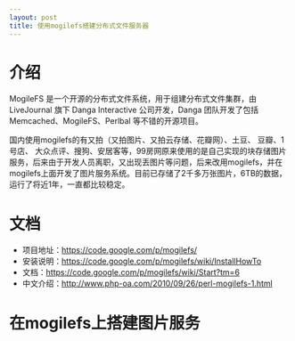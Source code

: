 ```yaml
---
layout: post
title: 使用mogilefs搭建分布式文件服务器
---
```


# 介绍
MogileFS 是一个开源的分布式文件系统，用于组建分布式文件集群，由 LiveJournal 旗下 Danga Interactive 公司开发，Danga 团队开发了包括 Memcached、MogileFS、Perlbal 等不错的开源项目。

国内使用mogilefs的有又拍（又拍图片、又拍云存储、花瓣网）、土豆、 豆瓣、1号店、 大众点评、搜狗、安居客等，99房网原来使用的是自己实现的块存储图片服务，后来由于开发人员离职，又出现丢图片等问题，后来改用mogilefs，并在mogilefs上面开发了图片服务系统。目前已存储了2千多万张图片，6TB的数据，运行了将近1年，一直都比较稳定。

# 文档
*  项目地址：<https://code.google.com/p/mogilefs/>
*  安装说明：<https://code.google.com/p/mogilefs/wiki/InstallHowTo>
*  文档：<https://code.google.com/p/mogilefs/wiki/Start?tm=6>
*  中文介绍：<http://www.php-oa.com/2010/09/26/perl-mogilefs-1.html>

# 在mogilefs上搭建图片服务



  



